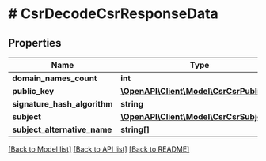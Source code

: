 # # CsrDecodeCsrResponseData

## Properties

Name | Type | Description | Notes
------------ | ------------- | ------------- | -------------
**domain_names_count** | **int** |  | [optional]
**public_key** | [**\OpenAPI\Client\Model\CsrCsrPublicKey**](CsrCsrPublicKey.md) |  | [optional]
**signature_hash_algorithm** | **string** |  | [optional]
**subject** | [**\OpenAPI\Client\Model\CsrCsrSubject**](CsrCsrSubject.md) |  | [optional]
**subject_alternative_name** | **string[]** |  | [optional]

[[Back to Model list]](../../README.md#models) [[Back to API list]](../../README.md#endpoints) [[Back to README]](../../README.md)

